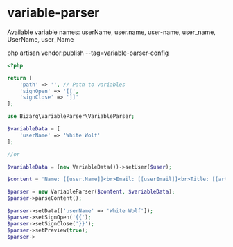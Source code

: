 # variable-parser
Available variable names: userName, user.name, user-name, user_name, UserName, user_Name

php artisan vendor:publish --tag=variable-parser-config
```PHP
<?php

return [
    'path' => '', // Path to variables
    'signOpen' => '[[',
    'signClose' => ']]'
];
```

```PHP
use Bizarg\VariableParser\VariableParser;

$variableData = [
    'userName' => 'White Wolf'
];

//or

$variableData = (new VariableData())->setUser($user);

$content = 'Name: [[user.Name]]<br>Email: [[userEmail]]<br>Title: [[articleTitle]]<br>Slug: [[articleSlug]]<br>';

$parser = new VariableParser($content, $variableData);
$parser->parseContent();

$parser->setData(['userName' => 'White Wolf']);
$parser->setSignOpen('{{');
$parser->setSignClose('}}');
$parser->setPreview(true);
$parser->
```
